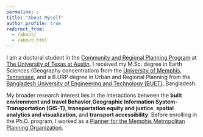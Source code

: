 ```yaml
---
permalink: /
title: "About Myself"
author_profile: true
redirect_from: 
  - /about/
  - /about.html
---
```


I am a doctoral student in the [Community and Regional Planning Program](https://soa.utexas.edu/academics/graduate-programs/phd-community-and-regional-planning) at [The University of Texas at Austin](https://www.utexas.edu/). I received my M.Sc. degree in Earth Sciences (Geography concentration) from the [University of Memphis, Tennessee](https://www.memphis.edu/), and a B.URP degree in Urban and Regional Planning from the [Bangladesh University of Engineering and Technology (BUET)](https://www.buet.ac.bd/), Bangladesh.

My broader research interest lies in the interactions between the **built environment and travel Behavior**,**Geographic Information System- Transportation (GIS-T)**, **transportation equity and justice**, **spatial analytics and visualization**, and **transport accessibility**. Before enrolling in the Ph.D. program, I worked as a [Planner for the Memphis Metropolitan Planning Organization](https://memphismpo.org/).
